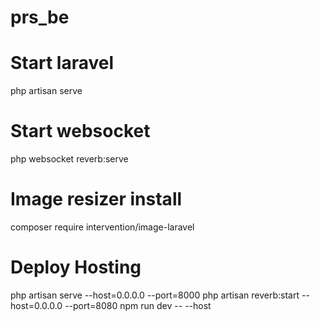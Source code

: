 # prs_be

# Start laravel
php artisan serve

# Start websocket
php websocket reverb:serve

# Image resizer install
composer require intervention/image-laravel

# Deploy Hosting
php artisan serve --host=0.0.0.0 --port=8000
php artisan reverb:start --host=0.0.0.0 --port=8080
npm run dev -- --host


